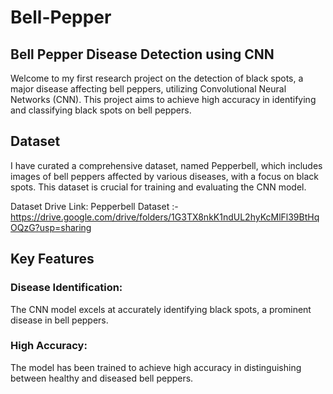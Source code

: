 # Bell-Pepper

## Bell Pepper Disease Detection using CNN
Welcome to my first research project on the detection of black spots, a major disease affecting bell peppers, utilizing Convolutional Neural Networks (CNN). This project aims to achieve high accuracy in identifying and classifying black spots on bell peppers.

## Dataset
I have curated a comprehensive dataset, named Pepperbell, which includes images of bell peppers affected by various diseases, with a focus on black spots. This dataset is crucial for training and evaluating the CNN model.

Dataset Drive Link: Pepperbell Dataset :- https://drive.google.com/drive/folders/1G3TX8nkK1ndUL2hyKcMlFl39BtHqOQzG?usp=sharing

## Key Features
### Disease Identification:
  The CNN model excels at accurately identifying black spots, a prominent disease in bell peppers.
### High Accuracy: 
  The model has been trained to achieve high accuracy in distinguishing between healthy and diseased bell peppers.
